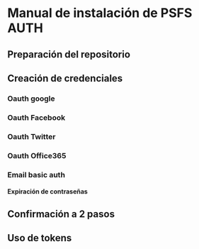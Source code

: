 # Manual de instalación de PSFS AUTH
## Preparación del repositorio
## Creación de credenciales
### Oauth google
### Oauth Facebook
### Oauth Twitter
### Oauth Office365
### Email basic auth
#### Expiración de contraseñas
## Confirmación a 2 pasos
## Uso de tokens